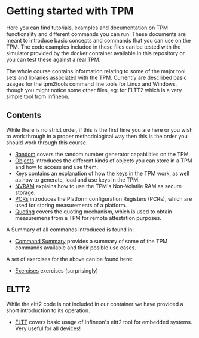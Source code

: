# Getting started with TPM

Here you can find tutorials, examples and documentation on TPM functionality and different commands you can run.
These documents are meant to introduce basic concepts and commands that you can use on the TPM.
The code examples included in these files can be tested with the simulator provided by the docker container available in this repository or you can test these against a real TPM.

The whole course contains information relating to some of the major tool sets and libraries associated with the TPM. Currently are described basic usages for the tpm2tools command line tools for Linux and Windows, though you might notice some other files, eg: for ELTT2 which is a very simple tool from Infineon.

## Contents 

While there is no strict order, if this is the first time you are here or you wish to work through in a proper methodological way then this is the order you should work through this course.

* [Random](./random.md) covers the random number generator capabilities on the TPM.
* [Objects](./objects.md) introduces the different kinds of objects you can store in a TPM and how to access and use them.
* [Keys](./keys.md) contains an explanation of how the keys in the TPM work, as well as how to generate, load and use keys in the TPM.
* [NVRAM](./nvram.md) explains how to use the TPM's Non-Volatile RAM as secure storage.
* [PCRs](./pcrs.md) introduces the Platform configuration Registers (PCRs), which are used for storing measurements of a platform.
* [Quoting](./quoting.md) covers the quoting mechanism, which is used to obtain measuremens from a TPM for remote attestation purposes.

A Summary of all commands introduced is found in:

* [Command Summary](./commandSummary.md) provides a summary of some of the TPM commands available and their posible use cases.

A set of exercises for the above can be found here:

* [Exercises](./exercises.md) exercises (surprisingly)


## ELTT2

While the eltt2 code is not included in our container we have provided a short introduction to its operation. 

* [ELTT](./eltt2.md) covers basic usage of Infineon's eltt2 tool for embedded systems. Very useful for all devices!
